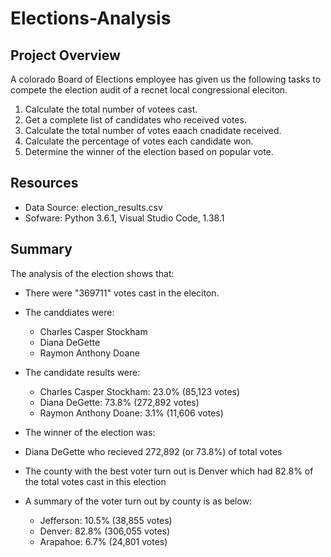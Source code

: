# Elections-Analysis

## Project Overview
A colorado Board of Elections employee has given us the following tasks to compete the election audit of a recnet local congressional eleciton.

1. Calculate the total number of votees cast.
2. Get a complete list of candidates who received votes.
3. Calculate the total number of votes eaach cnadidate received. 
4. Calculate the percentage of votes each candidate won. 
5. Determine the winner of the election based on popular vote.

## Resources
- Data Source: election_results.csv
- Sofware: Python 3.6.1, Visual Studio Code, 1.38.1

## Summary
The analysis of the election shows that: 
- There were "369711" votes cast in the eleciton.
- The canddiates were: 
  - Charles Casper Stockham
  - Diana DeGette
  - Raymon Anthony Doane
- The candidate results were:
  - Charles Casper Stockham: 23.0% (85,123 votes)
  - Diana DeGette: 73.8% (272,892 votes)
  - Raymon Anthony Doane: 3.1% (11,606 votes) 
 - The winner of the election was: 
  - Diana DeGette who recieved 272,892 (or 73.8%) of total votes

- The county with the best voter turn out is Denver which had 82.8% of the total votes cast in this election
- A summary of the voter turn out by county is as below:
  - Jefferson: 10.5% (38,855 votes)
  - Denver: 82.8% (306,055 votes)
  - Arapahoe: 6.7% (24,801 votes)
